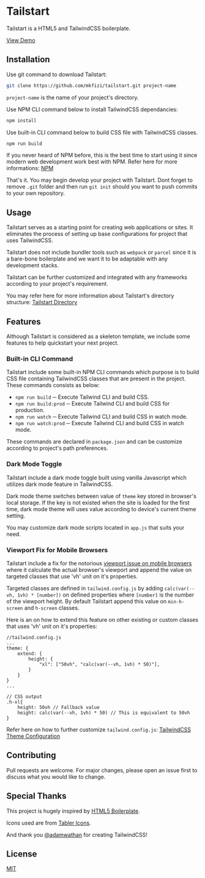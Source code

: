 # Tailstart

Tailstart is a HTML5 and TailwindCSS boilerplate.

[View Demo](https://mkfizi.github.io/tailstart)

## Installation

Use git command to download Tailstart:
```bash 
git clone https://github.com/mkfizi/tailstart.git project-name
```
`project-name` is the name of your project's directory.

Use NPM CLI command below to install TailwindCSS dependancies:
```bash
npm install
```

Use built-in CLI command below to build CSS file with TailwindCSS classes.
```bash
npm run build
```

If you never heard of NPM before, this is the best time to start using it since
modern web development work best with NPM. Refer here for more informations:
[NPM](https://www.npmjs.com/)

That's it. You may begin develop your project with Tailstart. Dont forget to
remove `.git` folder and then run `git init` should you want to push commits to
your own repository.

## Usage

Tailstart serves as a starting point for creating web applications or sites. It
eliminates the process of setting up base configurations for project that uses
TailwindCSS.

Tailstart does not include bundler tools such as `webpack` or `parcel` since it
is a bare-bone boilerplate and we want it to be adaptable with any development
stacks.

Tailstart can be further customized and integrated with any frameworks according
to your project's requirement.

You may refer here for more information about Tailstart's directory structure:
[Tailstart Directory](./DIRECTORY.md)

## Features

Although Tailstart is considered as a skeleton template, we include some
features to help quickstart your next project.

### Built-in CLI Command

Tailstart include some built-in NPM CLI commands which purpose is to build CSS
file containing TailwindCSS classes that are present in the project. These 
commands consists as below:

* `npm run build` ─ Execute Tailwind CLI and build CSS.
* `npm run build:prod` ─ Execute Tailwind CLI and build CSS for production.
* `npm run watch` ─ Execute Tailwind CLI and build CSS in watch mode.
* `npm run watch:prod` ─ Execute Tailwind CLI and build CSS in watch mode.

These commands are declared in `package.json` and can be customize according to
project's path preferences.

### Dark Mode Toggle

Tailstart include a dark mode toggle built using vanilla Javascript which 
utilizes dark mode feature in TailwindCSS. 

Dark mode theme switches between value of `theme` key stored in browser's local
storage. If the key is not existed when the site is loaded for the first time, 
dark mode theme will uses value according to device's current theme setting.

You may customize dark mode scripts located in `app.js` that suits your need.

### Viewport Fix for Mobile Browsers

Tailstart include a fix for the notorious [viewport issue on mobile browsers](https://stackoverflow.com/questions/37112218/css3-100vh-not-constant-in-mobile-browser)
where it calculate the actual browser's viewport and append the value on
targeted classes that use 'vh' unit on it's properties.

Targeted classes are defined in `tailwind.config.js` by adding `calc(var(--vh, 1vh) * [number])`
on defined properties where `[number]` is the number of the viewport height. 
By default Tailstart append this value on `min-h-screen` and `h-screen` classes.

Here is an on how to extend this feature on other existing or custom classes
that uses 'vh' unit on it's properties:
```
//tailwind.config.js
...
theme: {
    extend: {
        height: {
            "xl": ["50vh", "calc(var(--vh, 1vh) * 50)"],
        }
    }
}
...

// CSS output
.h-xl{
    height: 50vh // Fallback value
    height: calc(var(--vh, 1vh) * 50) // This is equivalent to 50vh
}
```

Refer here on how to further customize `tailwind.config.js`:
[TailwindCSS Theme Configuration](https://tailwindcss.com/docs/theme)

## Contributing

Pull requests are welcome. For major changes, please open an issue first to
discuss what you would like to change.

## Special Thanks

This project is hugely inspired by 
[HTML5 Boilerplate](https://github.com/h5bp/html5-boilerplate).

Icons used are from [Tabler Icons](https://tablericons.com/).

And thank you [@adamwathan](https://twitter.com/adamwathan) for creating
TailwindCSS!

## License
[MIT](https://github.com/mkfizi/tailstart/blob/main/LICENSE)

